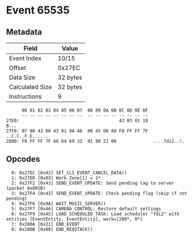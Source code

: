 # Event 65535

## Metadata

| Field           | Value    |
|-----------------|----------|
| Event Index     | 10/15    |
| Offset          | 0x27EC   |
| Data Size       | 32 bytes |
| Calculated Size | 32 bytes |
| Instructions    | 9        |

```
      00 01 02 03 04 05 06 07  08 09 0A 0B 0C 0D 0E 0F
      -- -- -- -- -- -- -- --  -- -- -- -- -- -- -- --
27E0:                                      42 03 01 10              B...
27F0: 07 80 43 00 43 01 9A 46  00 45 00 80 F8 FF FF 7F  ..C.C..F.E......
2800: F8 FF FF 7F 66 64 69 32  01 80 21 00              ....fdi2..!.    
```

## Opcodes

```
  0: 0x27EC [0x42] SET_CLI_EVENT_CANCEL_DATA()
  1: 0x27ED [0x03] Work_Zone[1] = 1*
  2: 0x27F2 [0x43] SEND_EVENT_UPDATE: Send pending tag to server (packet 0x005B)
  3: 0x27F4 [0x43] SEND_EVENT_UPDATE: Check pending flag (skip if not pending)
  4: 0x27F6 [0x9A] WAIT_MUSIC_SERVER()
  5: 0x27F7 [0x46] CAMERA_CONTROL: Restore default settings
  6: 0x27F9 [0x45] LOAD_SCHEDULED_TASK: Load scheduler "fdi2" with entities [EventEntity, EventEntity], work=[200*, 0*]
  7: 0x280A [0x21] END_EVENT
  8: 0x280B [0x00] END_REQSTACK()
```
